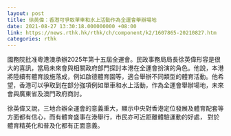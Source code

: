 ```yaml
---
layout: post
title: 徐英偉：香港可爭取單車和水上活動作為全運會舉辦場地
date: 2021-08-27 13:30:18.000000000 +08:00
link: https://news.rthk.hk/rthk/ch/component/k2/1607865-20210827.htm
categories: rthk
---
```


國務院批准粵港澳承辦2025年第十五屆全運會。民政事務局局長徐英偉形容是很大的喜訊，當局未來會與相關政府部門探討本港在全運會扮演的角色。他說，本港將陸續有體育設施落成，例如啟德體育園等，適合舉辦不同類型的體育活動。他希望，香港可以爭取到在部分強項例如單車和水上活動，作為全運會舉辦場地，未來會與廣東省及澳門政府商討。

徐英偉又說，三地合辦全運會的意義重大，顯示中央對香港定位發展及體育配套等方面都有信心，而有體育盛事在港舉行，市民亦可近距離體驗運動的好處， 對於體育精英化和普及化都有正面意義。
